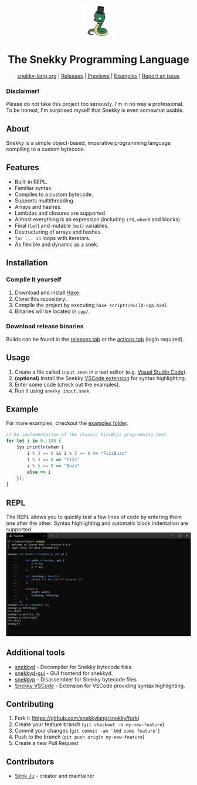 <div align="center">
<p>
    <img width="90" src="assets/logo.png">
</p>
<h1>The Snekky Programming Language</h1>

[snekky-lang.org](https://snekky-lang.org) |
[Releases](https://github.com/snekkylang/snekky/releases) |
[Previews](https://github.com/snekkylang/snekky/actions) |
[Examples](https://github.com/snekkylang/snekky/tree/master/examples) |
[Report an issue](https://github.com/snekkylang/snekky/issues)

</div>

### Disclaimer!
Please do not take this project too seriously. I'm in no way a professional. To be honest, I'm surprised myself that Snekky is even somewhat usable.

## About
Snekky is a simple object-based, imperative programming language compiling to a custom bytecode.

## Features
- Built-in REPL.
- Familiar syntax.
- Compiles to a custom bytecode.
- Supports multithreading.
- Arrays and hashes.
- Lambdas and closures are supported.
- Almost everything is an expression (including `if`s, `when`s and blocks).
- Final (`let`) and mutable (`mut`) variables.
- Destructuring of arrays and hashes.
- `for ... in` loops with iterators.
- As flexible and dynamic as a snek.

## Installation

### Compile it yourself
1. Download and install [Haxe](https://haxe.org/).
2. Clone this repository.
3. Compile the project by executing `haxe scripts/build-cpp.hxml`.
4. Binaries will be located in `cpp/`.

### Download release binaries
Builds can be found in the [releases tab](https://github.com/snekkylang/snekky/releases) or the [actions tab](https://github.com/snekkylang/snekky/actions) (login required).

## Usage

1. Create a file called `input.snek` in a text editor (e.g. [Visual Studio Code](https://code.visualstudio.com/)).
2. **(optional)** Install the Snekky [VSCode extension](https://github.com/snekkylang/snekky-vscode) for syntax highlighting.
2. Enter some code (check out the examples).
3. Run it using `snekky input.snek`.

## Example
For more examples, checkout the [examples folder](https://github.com/snekkylang/snekky/tree/master/examples).
```js
// An implementation of the classic FizzBuzz programming test
for let i in 0..100 {
    Sys.println(when {
        i % 3 == 0 && i % 5 == 0 => "FizzBuzz"
        i % 3 == 0 => "Fizz"
        i % 5 == 0 => "Buzz"
        else => i
    });
}
```

## REPL

The REPL allows you to quickly test a few lines of code by entering them one after the other. Syntax highlighting and automatic block indentation are supported.
![REPL](assets/repl.png)

## Additional tools

- [snekkyd](https://github.com/snekkylang/snekkyd) - Decompiler for Snekky bytecode files.
- [snekkyd-gui](https://github.com/snekkylang/snekkyd-gui) - GUI frontend for snekkyd.
- [snekkyp](https://github.com/snekkylang/snekkyp) - Disassembler for Snekky bytecode files.
- [Snekky VSCode](https://github.com/snekkylang/snekky-vscode) - Extension for VSCode providing syntax highlighting.

## Contributing

1. Fork it (<https://github.com/snekkylang/snekky/fork>)
2. Create your feature branch (`git checkout -b my-new-feature`)
3. Commit your changes (`git commit -am 'Add some feature'`)
4. Push to the branch (`git push origin my-new-feature`)
5. Create a new Pull Request

## Contributors

- [Senk Ju](https://github.com/SenkJu) - creator and maintainer
